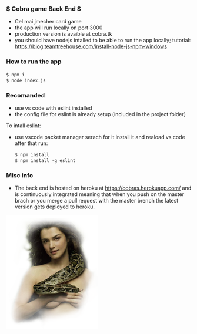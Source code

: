 ### $ Cobra game Back End $

  - Cel mai jmecher card game
  - the app will run locally on port 3000
  - production version is avaible at cobra.tk
  - you should have nodejs intalled to be able to run the app locally; tutorial: https://blog.teamtreehouse.com/install-node-js-npm-windows

### How to run the app
 ```
$ npm i
$ node index.js
```
### Recomanded
- use vs code with eslint installed
- the config file for eslint is already setup (included in the project folder)

To intall eslint:
-   use vscode packet manager serach for it install it and reaload vs code after that run:
    ```
    $ npm install
    $ npm install -g eslint
    ```
### Misc info
 - The back end is hosted on heroku at https://cobras.herokuapp.com/ and is continuously integrated meaning that when you push on the master brach or you merge a pull request with the master brench the latest version gets deployed to heroku.
<img src="bonus.png" alt="bonus" width="250"/>